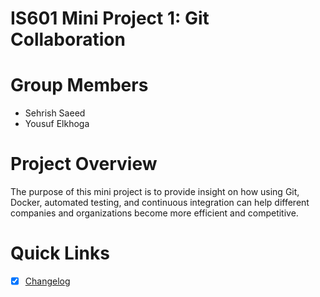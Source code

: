 # IS601 Mini Project 1: Git Collaboration
# Group Members
* Sehrish Saeed
* Yousuf Elkhoga
# Project Overview
The purpose of this mini project is to provide insight on how using Git, Docker, automated testing, and continuous integration can help different companies and organizations become more efficient and competitive. 

# Quick Links
- [x] [Changelog](https://github.com/sehrishsaeed/miniproject1-ss-ye/blob/main/Changelog.md)

